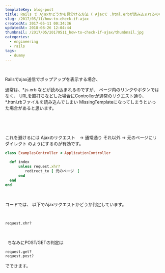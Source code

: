 ```yaml
---
templateKey: blog-post
title: Rails で Ajaxかどうかを見分ける方法 ( Ajaxで .html.erbが読み込まれるのを防ぐ）
slug: /2017/05/11/how-to-check-if-ajax
createdAt: 2017-05-11 00:34:36
updatedAt: 2018-08-26 12:04:44
thumbnail: /2017/05/20170511_how-to-check-if-ajax/thumbnail.jpg
categories:
  - engineering
  - rails
tags:
  - dummy
---
```


&nbsp;

Railsでajax送信でポップアップを表示する場合、


通常は、*.js.erb などが読み込まれるのですが、
ページ内のリンクやボタンではなく、
URLを直打ちなどした場合にControllerが通常のリクエスト通り、
*.html.rbファイルを読み込んでしまい
MissingTemplateになってしまうといった場合があると思います。

&nbsp;
<div class="adsense"></div>
&nbsp;

これを避けるには
Ajaxのリクエスト　→ 通常通り
それ以外 → 元のページにリダイレクト
のようにするのが有効です。

```ruby
class ExamplesController < ApplicationController

  def index
      unless request.xhr?
         redirect_to [ 元のページ　]
      end
  end
end


```
&nbsp;

コードでは、
以下でAjaxリクエストかどうか判定しています。

&nbsp;
```markup
request.xhr?

```
&nbsp;

&nbsp;
ちなみにPOST/GETの判定は
```markup
request.get?
request.post?

```

でできます。
